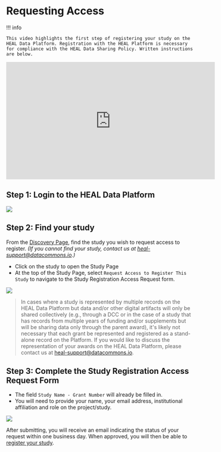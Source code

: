 # Requesting Access

!!! info

    This video highlights the first step of registering your study on the HEAL Data Platform. Registration with the HEAL Platform is necessary for compliance with the HEAL Data Sharing Policy. Written instructions are below.

<p align="center"><iframe width="560" height="315" src="https://www.youtube-nocookie.com/embed/4pnvvOwKZbc" title="YouTube video player" frameborder="0" allow="accelerometer; clipboard-write; encrypted-media; gyroscope; picture-in-picture; web-share" allowfullscreen></iframe></p>

## Step 1: Login to the HEAL Data Platform

<!-- If you want to play with sizing, you can use something like ![](../img/heal_login.png){: style="height:250px;width:534px"} -->
![](../img/heal_login.png)


## Step 2: Find your study

From the [Discovery Page](https://healdata.org/portal/discovery), find the study you
wish to request access to register. *(If you cannot find your study, contact us at heal-support@datacommons.io.)*

- Click on the study to open the Study Page
- At the top of the Study Page, select `Request Access to Register This Study`
  to navigate to the Study Registration Access Request form.


![](../img/study_reg_req_access_button.png)


> In cases where a study is represented by multiple records on the HEAL Data Platform but data and/or other digital artifacts will only be shared collectively (e.g., through a DCC or in the case of a study that has records from multiple years of funding and/or supplements but will be sharing data only through the parent award), it's likely not necessary that each grant be represented and registered as a stand-alone record on the Platform. If you would like to discuss the representation of your awards on the HEAL Data Platform, please contact us at [heal-support@datacommons.io](mailto:heal-support@datacommons.io).


## Step 3: Complete the Study Registration Access Request Form

- The field `Study Name - Grant Number` will already be filled in.
- You will need to provide your name, your email address, institutional
  affiliation and role on the project/study.

![](../img/study_reg_req_access_form.png)

After submitting, you will receive an email indicating the status of your
request within one business day. When approved, you will then be able to
[register your study](registering-your-study.md).
